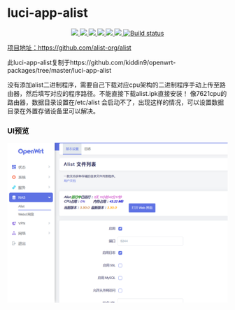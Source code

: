 # luci-app-alist
<p align="center">
<a href="https://github.com/lmq8267/luci-app-alist/releases"><img src="https://img.shields.io/github/downloads/lmq8267/luci-app-alist/total">
<a href="https://github.com/lmq8267/luci-app-alist/graphs/contributors"><img src="https://img.shields.io/github/contributors-anon/lmq8267/luci-app-alist">
<a href="https://github.com/lmq8267/luci-app-alist/releases/"><img src="https://img.shields.io/github/release/lmq8267/luci-app-alist">
<a href="https://github.com/lmq8267/luci-app-alist/issues"><img src="https://img.shields.io/github/issues-raw/lmq8267luci-app-alist">
<a href="https://github.com/lmq8267/luci-app-alist/discussions"><img src="https://img.shields.io/github/discussions/lmq8267/luci-app-alist">
<a href="GitHub repo size"><img src="https://img.shields.io/github/repo-size/lmq8267/luci-app-alist?color=red&style=flat-square">
<a href="https://github.com/lmq8267/luci-app-alist/actions?query=workflow%3ABuild"><img src="https://img.shields.io/github/actions/workflow/status/lmq8267/luci-app-alist/build.yml?branch=main" alt="Build status">

项目地址：https://github.com/alist-org/alist

此luci-app-alist复制于https://github.com/kiddin9/openwrt-packages/tree/master/luci-app-alist

没有添加alist二进制程序，需要自己下载对应cpu架构的二进制程序手动上传至路由器，然后填写对应的程序路径。不能直接下载alist.ipk直接安装！
像7621cpu的路由器，数据目录设置在/etc/alist 会启动不了，出现这样的情况，可以设置数据目录在外置存储设备里可以解决。


### UI预览 ###

![](./Image/界面.png)
